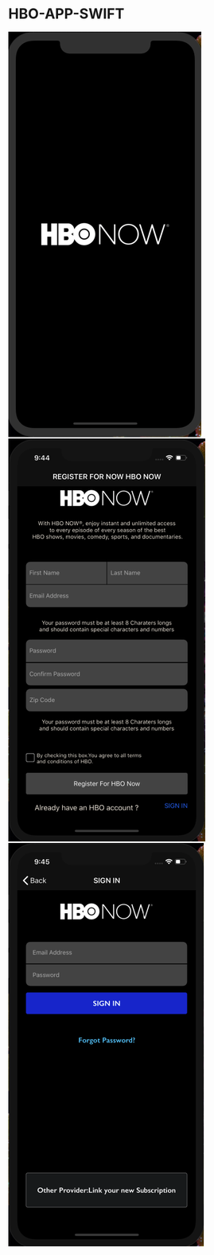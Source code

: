 # HBO-APP-SWIFT
![ScreenShot](SCREENSHOTS/1.png)
![ScreenShot](SCREENSHOTS/2.png)
![ScreenShot](SCREENSHOTS/3.png)
